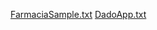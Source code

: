 [FarmaciaSample.txt](https://github.com/user-attachments/files/19798728/FarmaciaSample.txt)
[DadoApp.txt](https://github.com/user-attachments/files/19798727/DadoApp.txt)
